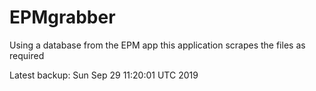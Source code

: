 # EPMgrabber
Using a database from the EPM app this application scrapes the files as required


Latest backup: Sun Sep 29 11:20:01 UTC 2019
